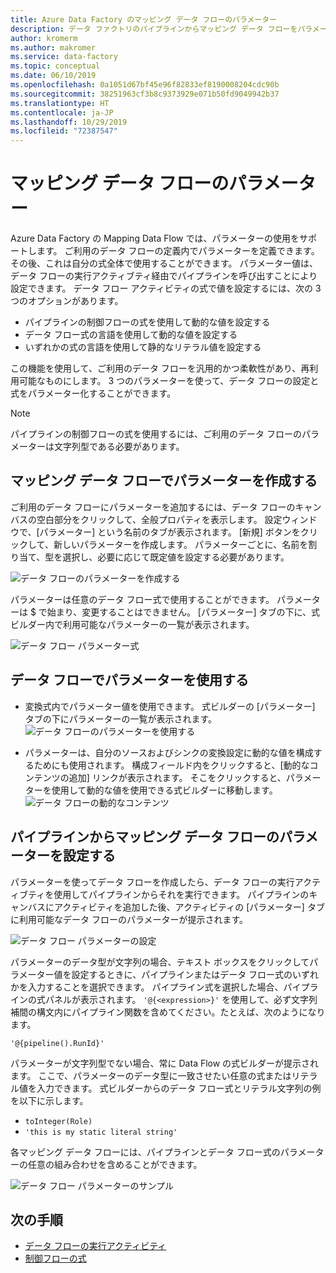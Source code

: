 ```yaml
---
title: Azure Data Factory のマッピング データ フローのパラメーター
description: データ ファクトリのパイプラインからマッピング データ フローをパラメーター化する方法について学習します
author: kromerm
ms.author: makromer
ms.service: data-factory
ms.topic: conceptual
ms.date: 06/10/2019
ms.openlocfilehash: 0a1051d67bf45e96f82833ef8190008204cdc90b
ms.sourcegitcommit: 38251963cf3b8c9373929e071b50fd9049942b37
ms.translationtype: HT
ms.contentlocale: ja-JP
ms.lasthandoff: 10/29/2019
ms.locfileid: "72387547"
---
```

# <a name="mapping-data-flow-parameters"></a>マッピング データ フローのパラメーター



Azure Data Factory の Mapping Data Flow では、パラメーターの使用をサポートします。 ご利用のデータ フローの定義内でパラメーターを定義できます。その後、これは自分の式全体で使用することができます。 パラメーター値は、データ フローの実行アクティブティ経由でパイプラインを呼び出すことにより設定できます。 データ フロー アクティビティの式で値を設定するには、次の 3 つのオプションがあります。

* パイプラインの制御フローの式を使用して動的な値を設定する
* データ フロー式の言語を使用して動的な値を設定する
* いずれかの式の言語を使用して静的なリテラル値を設定する

この機能を使用して、ご利用のデータ フローを汎用的かつ柔軟性があり、再利用可能なものにします。 3 つのパラメーターを使って、データ フローの設定と式をパラメーター化することができます。

> [!NOTE]
> パイプラインの制御フローの式を使用するには、ご利用のデータ フローのパラメーターは文字列型である必要があります。

## <a name="create-parameters-in-mapping-data-flow"></a>マッピング データ フローでパラメーターを作成する

ご利用のデータ フローにパラメーターを追加するには、データ フローのキャンバスの空白部分をクリックして、全般プロパティを表示します。 設定ウィンドウで、[パラメーター] という名前のタブが表示されます。 [新規] ボタンをクリックして、新しいパラメーターを作成します。 パラメーターごとに、名前を割り当て、型を選択し、必要に応じて既定値を設定する必要があります。

![データ フローのパラメーターを作成する](media/data-flow/create-params.png "データ フローのパラメーターを作成する")

パラメーターは任意のデータ フロー式で使用することができます。 パラメーターは $ で始まり、変更することはできません。 [パラメーター] タブの下に、式ビルダー内で利用可能なパラメーターの一覧が表示されます。

![データ フロー パラメーター式](media/data-flow/parameter-expression.png "データ フロー パラメーター式")

## <a name="use-parameters-in-your-data-flow"></a>データ フローでパラメーターを使用する

* 変換式内でパラメーター値を使用できます。 式ビルダーの [パラメーター] タブの下にパラメーターの一覧が表示されます。 ![データ フローのパラメーターを使用する](media/data-flow/params9.png "Uデータ フローのパラメーターを使用する")

* パラメーターは、自分のソースおよびシンクの変換設定に動的な値を構成するためにも使用されます。 構成フィールド内をクリックすると、[動的なコンテンツの追加] リンクが表示されます。 そこをクリックすると、パラメーターを使用して動的な値を使用できる式ビルダーに移動します。 ![データ フローの動的なコンテンツ](media/data-flow/params6.png "Dデータ フローの動的なコンテンツ")

## <a name="set-mapping-data-flow-parameters-from-pipeline"></a>パイプラインからマッピング データ フローのパラメーターを設定する

パラメーターを使ってデータ フローを作成したら、データ フローの実行アクティブティを使用してパイプラインからそれを実行できます。 パイプラインのキャンバスにアクティビティを追加した後、アクティビティの [パラメーター] タブに利用可能なデータ フローのパラメーターが提示されます。

![データ フロー パラメーターの設定](media/data-flow/parameter-assign.png "データ フロー パラメーターの設定")

パラメーターのデータ型が文字列の場合、テキスト ボックスをクリックしてパラメーター値を設定するときに、パイプラインまたはデータ フロー式のいずれかを入力することを選択できます。 パイプライン式を選択した場合、パイプラインの式パネルが表示されます。 `'@{<expression>}'` を使用して、必ず文字列補間の構文内にパイプライン関数を含めてください。たとえば、次のようになります。

```'@{pipeline().RunId}'```

パラメーターが文字列型でない場合、常に Data Flow の式ビルダーが提示されます。 ここで、パラメーターのデータ型に一致させたい任意の式またはリテラル値を入力できます。 式ビルダーからのデータ フロー式とリテラル文字列の例を以下に示します。

* ```toInteger(Role)```
* ```'this is my static literal string'```

各マッピング データ フローには、パイプラインとデータ フロー式のパラメーターの任意の組み合わせを含めることができます。 

![データ フロー パラメーターのサンプル](media/data-flow/parameter-example.png "データ フロー パラメーターのサンプル")



## <a name="next-steps"></a>次の手順
* [データ フローの実行アクティビティ](control-flow-execute-data-flow-activity.md)
* [制御フローの式](control-flow-expression-language-functions.md)
